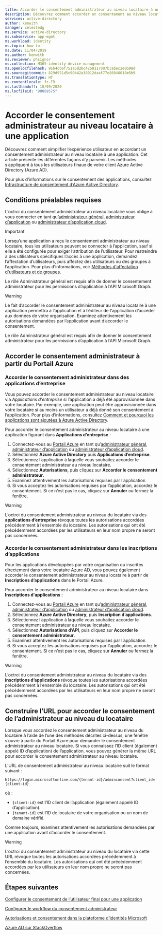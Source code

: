 ```yaml
---
title: Accorder le consentement administrateur au niveau locataire à une application - Azure AD
description: Découvrez comment accorder un consentement au niveau locataire à une application afin d’éviter que les utilisateurs finaux donnent leur consentement lors de la connexion à une application.
services: active-directory
author: kenwith
manager: celestedg
ms.service: active-directory
ms.subservice: app-mgmt
ms.workload: identity
ms.topic: how-to
ms.date: 11/04/2019
ms.author: kenwith
ms.reviewer: phsignor
ms.collection: M365-identity-device-management
ms.openlocfilehash: 96b4cb6f751a5d2bc4259117007b3abec2e0598d
ms.sourcegitcommit: 829d951d5c90442a38012daaf77e86046018e5b9
ms.translationtype: HT
ms.contentlocale: fr-FR
ms.lasthandoff: 10/09/2020
ms.locfileid: "90069575"
---
```

# <a name="grant-tenant-wide-admin-consent-to-an-application"></a>Accorder le consentement administrateur au niveau locataire à une application

Découvrez comment simplifier l’expérience utilisateur en accordant un consentement administrateur au niveau locataire à une application. Cet article présente les différentes façons d’y parvenir. Les méthodes s’appliquent à tous les utilisateurs finaux de votre client Azure Active Directory (Azure AD).

Pour plus d’informations sur le consentement des applications, consultez [Infrastructure de consentement d’Azure Active Directory](../develop/consent-framework.md).

## <a name="prerequisites"></a>Conditions préalables requises

L’octroi du consentement administrateur au niveau locataire vous oblige à vous connecter en tant qu’[administrateur général](../users-groups-roles/directory-assign-admin-roles.md#global-administrator--company-administrator), [administrateur d’application](../users-groups-roles/directory-assign-admin-roles.md#application-administrator) ou [administrateur d’application cloud](../users-groups-roles/directory-assign-admin-roles.md#cloud-application-administrator).

> [!IMPORTANT]
> Lorsqu’une application a reçu le consentement administrateur au niveau locataire, tous les utilisateurs peuvent se connecter à l’application, sauf si elle a été configurée pour exiger l’attribution de l’utilisateur. Pour restreindre à des utilisateurs spécifiques l’accès à une application, demandez l’affectation d’utilisateurs, puis affectez des utilisateurs ou des groupes à l’application. Pour plus d'informations, voir [Méthodes d'affectation d'utilisateurs et de groupes](methods-for-assigning-users-and-groups.md).
>
> Le rôle Administrateur général est requis afin de donner le consentement administrateur pour les permissions d’application à l’API Microsoft Graph.

> [!WARNING]
> Le fait d’accorder le consentement administrateur au niveau locataire à une application permettra à l’application et à l’éditeur de l'application d’accéder aux données de votre organisation. Examinez attentivement les autorisations demandées par l’application avant d’accorder le consentement.
>
> Le rôle Administrateur général est requis afin de donner le consentement administrateur pour les permissions d’application à l’API Microsoft Graph.

## <a name="grant-admin-consent-from-the-azure-portal"></a>Accorder le consentement administrateur à partir du Portail Azure

### <a name="grant-admin-consent-in-enterprise-apps"></a>Accorder le consentement administrateur dans des applications d’entreprise

Vous pouvez accorder le consentement administrateur au niveau locataire via *Applications d’entreprise* si l’application a déjà été approvisionnée dans votre locataire. Par exemple, une application peut être approvisionnée dans votre locataire si au moins un utilisateur a déjà donné son consentement à l’application. Pour plus d’informations, consultez [Comment et pourquoi les applications sont ajoutées à Azure Active Directory](../develop/active-directory-how-applications-are-added.md).

Pour accorder le consentement administrateur au niveau locataire à une application figurant dans **Applications d’entreprise** :

1. Connectez-vous au [Portail Azure](https://portal.azure.com) en tant qu’[administrateur général](../users-groups-roles/directory-assign-admin-roles.md#global-administrator--company-administrator), [administrateur d’application](../users-groups-roles/directory-assign-admin-roles.md#application-administrator) ou [administrateur d’application cloud](../users-groups-roles/directory-assign-admin-roles.md#cloud-application-administrator).
2. Sélectionnez **Azure Active Directory** puis **Applications d’entreprise**.
3. Sélectionnez l’application à laquelle vous souhaitez accorder le consentement administrateur au niveau locataire.
4. Sélectionnez **Autorisations**, puis cliquez sur **Accorder le consentement administrateur**.
5. Examinez attentivement les autorisations requises par l’application.
6. Si vous acceptez les autorisations requises par l’application, accordez le consentement. Si ce n’est pas le cas, cliquez sur **Annuler** ou fermez la fenêtre.

> [!WARNING]
> L’octroi du consentement administrateur au niveau du locataire via des **applications d’entreprise** révoque toutes les autorisations accordées précédemment à l’ensemble du locataire. Les autorisations qui ont été précédemment accordées par les utilisateurs en leur nom propre ne seront pas concernées. 

### <a name="grant-admin-consent-in-app-registrations"></a>Accorder le consentement administrateur dans les inscriptions d’applications

Pour les applications développées par votre organisation ou inscrites directement dans votre locataire Azure AD, vous pouvez également accorder le consentement administrateur au niveau locataire à partir de **Inscriptions d’applications** dans le Portail Azure.

Pour accorder le consentement administrateur au niveau locataire dans **Inscriptions d'applications** :

1. Connectez-vous au [Portail Azure](https://portal.azure.com) en tant qu’[administrateur général](../users-groups-roles/directory-assign-admin-roles.md#global-administrator--company-administrator), [administrateur d’application](../users-groups-roles/directory-assign-admin-roles.md#application-administrator) ou [administrateur d’application cloud](../users-groups-roles/directory-assign-admin-roles.md#cloud-application-administrator).
2. Sélectionnez **Azure Active Directory**, puis **Inscription d’applications**.
3. Sélectionnez l’application à laquelle vous souhaitez accorder le consentement administrateur au niveau locataire.
4. Sélectionnez **Autorisations d’API**, puis cliquez sur **Accorder le consentement administrateur**.
5. Examinez attentivement les autorisations requises par l’application.
6. Si vous acceptez les autorisations requises par l’application, accordez le consentement. Si ce n’est pas le cas, cliquez sur **Annuler** ou fermez la fenêtre.

> [!WARNING]
> L’octroi du consentement administrateur au niveau du locataire via des **inscriptions d’applications** révoque toutes les autorisations accordées précédemment à l’ensemble du locataire. Les autorisations qui ont été précédemment accordées par les utilisateurs en leur nom propre ne seront pas concernées. 

## <a name="construct-the-url-for-granting-tenant-wide-admin-consent"></a>Construire l’URL pour accorder le consentement de l’administrateur au niveau du locataire

Lorsque vous accordez le consentement administrateur au niveau du locataire à l’aide de l’une des méthodes décrites ci-dessus, une fenêtre s’ouvre à partir du Portail Azure pour demander le consentement administrateur au niveau locataire. Si vous connaissez l’ID client (également appelé ID d’application) de l’application, vous pouvez générer la même URL pour accorder le consentement administrateur au niveau locataire.

L’URL de consentement administrateur au niveau locataire suit le format suivant :

```http
https://login.microsoftonline.com/{tenant-id}/adminconsent?client_id={client-id}
```

où :

* `{client-id}` est l’ID client de l’application (également appelé ID d’application).
* `{tenant-id}` est l’ID de locataire de votre organisation ou un nom de domaine vérifié.

Comme toujours, examinez attentivement les autorisations demandées par une application avant d’accorder le consentement.

> [!WARNING]
> L’octroi du consentement administrateur au niveau du locataire via cette URL révoque toutes les autorisations accordées précédemment à l’ensemble du locataire. Les autorisations qui ont été précédemment accordées par les utilisateurs en leur nom propre ne seront pas concernées. 

## <a name="next-steps"></a>Étapes suivantes

[Configurer le consentement de l’utilisateur final pour une application](configure-user-consent.md)

[Configurer le workflow du consentement administrateur](configure-admin-consent-workflow.md)

[Autorisations et consentement dans la plateforme d’identités Microsoft](../develop/active-directory-v2-scopes.md)

[Azure AD sur StackOverflow](https://stackoverflow.com/questions/tagged/azure-active-directory)
